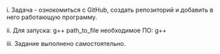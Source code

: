i. Задача - ознокомиться с GitHub, создать репозиторий и добавить в него работающую программу.

ii. Для запуска: g++ path_to_file
необходимое ПО: g++

iii. Задание выполнено самоcтоятельно.
